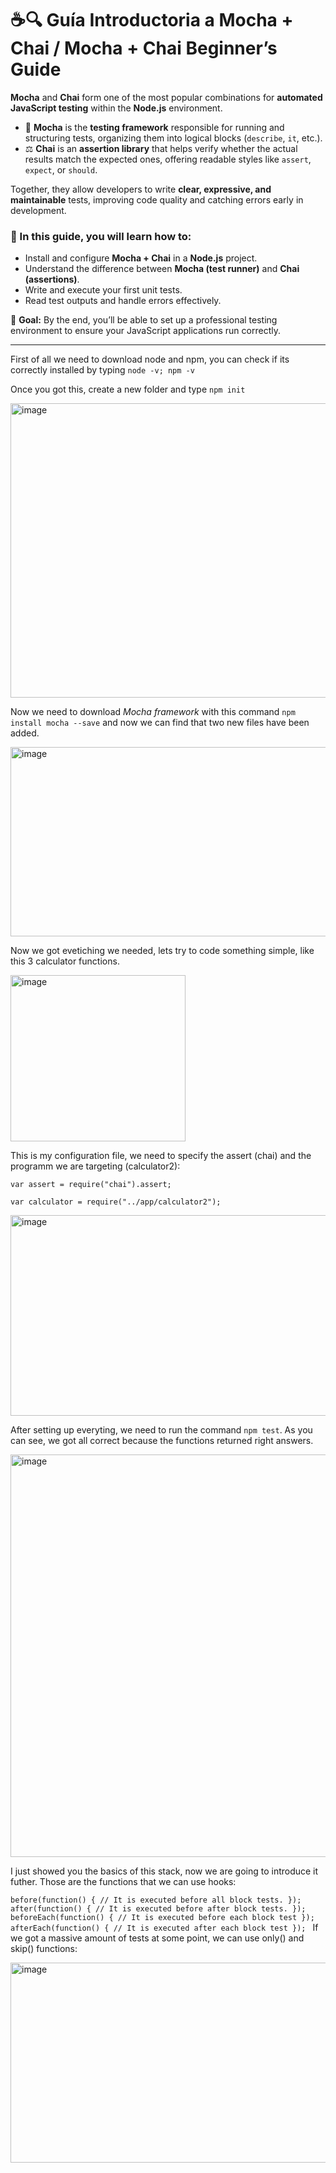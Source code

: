 # ☕🔍 Guía Introductoria a Mocha + Chai / Mocha + Chai Beginner’s Guide

**Mocha** and **Chai** form one of the most popular combinations for **automated JavaScript testing** within the **Node.js** environment.  

- 🧠 **Mocha** is the **testing framework** responsible for running and structuring tests, organizing them into logical blocks (`describe`, `it`, etc.).  
- ⚖️ **Chai** is an **assertion library** that helps verify whether the actual results match the expected ones, offering readable styles like `assert`, `expect`, or `should`.

Together, they allow developers to write **clear, expressive, and maintainable** tests, improving code quality and catching errors early in development.

### 📗 In this guide, you will learn how to:
- Install and configure **Mocha + Chai** in a **Node.js** project.  
- Understand the difference between **Mocha (test runner)** and **Chai (assertions)**.  
- Write and execute your first unit tests.  
- Read test outputs and handle errors effectively.  

🎯 **Goal:** By the end, you’ll be able to set up a professional testing environment to ensure your JavaScript applications run correctly.

---

First of all we need to download node and npm, you can check if its correctly installed by typing  `node -v; npm -v`

Once you got this, create a new folder and type `npm init`

<img width="684" height="471" alt="image" src="https://github.com/user-attachments/assets/7fe1f6d2-58cf-4920-9151-c43b14566302" />

Now we need to download *Mocha framework*  with this command `npm install mocha --save` and now we can find that two new files have been added. 

<img width="860" height="303" alt="image" src="https://github.com/user-attachments/assets/dab25b57-335e-4b31-afcf-dedcffe44aae" />

Now we got evetiching we needed, lets try to code something simple, like this 3 calculator functions. 

<img width="280" height="266" alt="image" src="https://github.com/user-attachments/assets/c17419cb-a277-4d3d-9c39-86c34b0e41ce" />

This is my configuration file, we need to specify the assert (chai) and the programm we are targeting (calculator2):

`var assert = require("chai").assert;`

`var calculator = require("../app/calculator2");`

<img width="554" height="321" alt="image" src="https://github.com/user-attachments/assets/2cd19334-9c1a-4e00-8ab1-1dadd434996a" />

After setting up everyting, we need to run the command `npm test`. As you can see, we got all correct because the functions returned right answers. 

<img width="764" height="644" alt="image" src="https://github.com/user-attachments/assets/bfcd2e63-593e-4207-97a1-ce7f8e3c8af4" />

I just showed you the basics of this stack, now we are going to introduce it futher. Those are the functions that we can use hooks: 

`before(function() {
    // It is executed before all block tests.
  }); 
  after(function() {
    // It is executed before after block tests.
  });
  beforeEach(function() {
    // It is executed before each block test
  });
  afterEach(function() {
    // It is executed after each block test
  });
`
If we got a massive amount of tests at some point, we can use only() and skip() functions:

<img width="800" height="320" alt="image" src="https://github.com/user-attachments/assets/32cf6641-db7a-46df-9b96-582d87b4fee7" />


